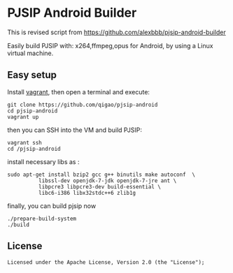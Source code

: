 # PJSIP Android Builder
This is revised script from https://github.com/alexbbb/pjsip-android-builder 

Easily build PJSIP with: x264,ffmpeg,opus for Android, by using a Linux virtual machine.

## Easy setup
Install [vagrant](https://www.vagrantup.com/), then open a terminal and execute:
```
git clone https://github.com/qigao/pjsip-android
cd pjsip-android
vagrant up
```

then you can SSH into the VM and build PJSIP:
```
vagrant ssh
cd /pjsip-android
```
install  necessary  libs as :
```
sudo apt-get install bzip2 gcc g++ binutils make autoconf  \
          libssl-dev openjdk-7-jdk openjdk-7-jre ant \
          libpcre3 libpcre3-dev build-essential \
          libc6-i386 libx32stdc++6 zlib1g
```
finally, you can build pjsip now
```
./prepare-build-system
./build
```

## License
    Licensed under the Apache License, Version 2.0 (the "License");

